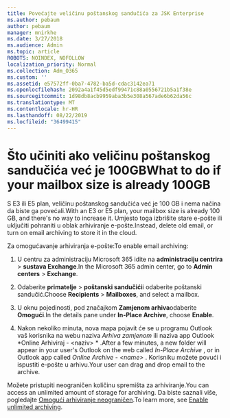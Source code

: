 ```yaml
---
title: Povećajte veličinu poštanskog sandučića za JSK Enterprise
ms.author: pebaum
author: pebaum
manager: mnirkhe
ms.date: 3/27/2018
ms.audience: Admin
ms.topic: article
ROBOTS: NOINDEX, NOFOLLOW
localization_priority: Normal
ms.collection: Adm_O365
ms.custom: ''
ms.assetid: e57572ff-0ba7-4782-ba5d-cdac3142ea71
ms.openlocfilehash: 2092a4a1f45d5edf99471c88a0556721b5a1f38e
ms.sourcegitcommit: 1d98db8acb9959aba3b5e308a567ade6b62da56c
ms.translationtype: MT
ms.contentlocale: hr-HR
ms.lasthandoff: 08/22/2019
ms.locfileid: "36499415"
---
```

# <a name="what-to-do-if-your-mailbox-size-is-already-100gb"></a><span data-ttu-id="fd2e1-102">Što učiniti ako veličinu poštanskog sandučića već je 100GB</span><span class="sxs-lookup"><span data-stu-id="fd2e1-102">What to do if your mailbox size is already 100GB</span></span>

<span data-ttu-id="fd2e1-103">S E3 ili E5 plan, veličinu poštanskog sandučića već je 100 GB i nema načina da biste ga povećali.</span><span class="sxs-lookup"><span data-stu-id="fd2e1-103">With an E3 or E5 plan, your mailbox size is already 100 GB, and there's no way to increase it.</span></span> <span data-ttu-id="fd2e1-104">Umjesto toga izbrišite stare e-pošte ili uključiti pohraniti u oblak arhiviranje e-pošte.</span><span class="sxs-lookup"><span data-stu-id="fd2e1-104">Instead, delete old email, or turn on email archiving to store it in the cloud.</span></span> 
  
<span data-ttu-id="fd2e1-105">Za omogućavanje arhiviranja e-pošte:</span><span class="sxs-lookup"><span data-stu-id="fd2e1-105">To enable email archiving:</span></span>
  
1. <span data-ttu-id="fd2e1-106">U centru za administraciju Microsoft 365 idite na **administraciju centrira** \> **sustava Exchange**.</span><span class="sxs-lookup"><span data-stu-id="fd2e1-106">In the Microsoft 365 admin center, go to **Admin centers** \> **Exchange**.</span></span> 
    
2. <span data-ttu-id="fd2e1-107">Odaberite **primatelje** \> **poštanski sandučići**i odaberite poštanski sandučić.</span><span class="sxs-lookup"><span data-stu-id="fd2e1-107">Choose **Recipients** \> **Mailboxes**, and select a mailbox.</span></span> 
    
3. <span data-ttu-id="fd2e1-108">U oknu pojedinosti, pod značajkom **Zamjenom arhiva**odaberite **Omogući**.</span><span class="sxs-lookup"><span data-stu-id="fd2e1-108">In the details pane under **In-Place Archive**, choose **Enable**.</span></span> 
    
4. <span data-ttu-id="fd2e1-109">Nakon nekoliko minuta, nova mapa pojavit će se u programu Outlook vaš korisnika na webu naziva *Arhiva zamjenom* ili naziva app Outlook \*Online Arhiviraj - \<naziv\> \* .</span><span class="sxs-lookup"><span data-stu-id="fd2e1-109">After a few minutes, a new folder will appear in your user's Outlook on the web called  *In-Place Archive*  , or in Outlook app called  *Online Archive - \<name\>*  .</span></span> <span data-ttu-id="fd2e1-110">Korisniku možete povući i ispustiti e-pošte u arhivu.</span><span class="sxs-lookup"><span data-stu-id="fd2e1-110">Your user can drag and drop email to the archive.</span></span> 
    
<span data-ttu-id="fd2e1-111">Možete pristupiti neograničen količinu spremišta za arhiviranje.</span><span class="sxs-lookup"><span data-stu-id="fd2e1-111">You can access an unlimited amount of storage for archiving.</span></span> <span data-ttu-id="fd2e1-112">Da biste saznali više, pogledajte [Omogući arhiviranje neograničen](https://support.office.com/article/enable-unlimited-archiving-in-office-365-admin-help-e2a789f2-9962-4960-9fd4-a00aa063559e).</span><span class="sxs-lookup"><span data-stu-id="fd2e1-112">To learn more, see [Enable unlimited archiving](https://support.office.com/article/enable-unlimited-archiving-in-office-365-admin-help-e2a789f2-9962-4960-9fd4-a00aa063559e).</span></span>
  


